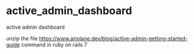 # active_admin_dashboard
active admin dashboard

unzip the file
https://www.airplane.dev/blog/active-admin-getting-started-guide command in ruby on rails 7
